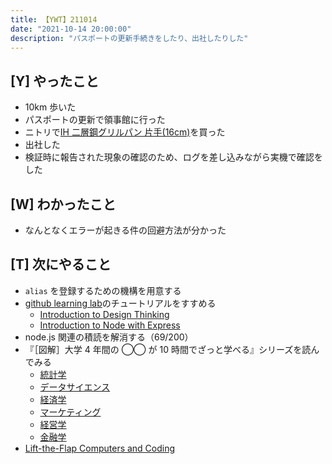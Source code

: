 ```yaml
---
title: 【YWT】211014
date: "2021-10-14 20:00:00"
description: "パスポートの更新手続きをしたり、出社したりした"
---
```


## [Y] やったこと

- 10km 歩いた
- パスポートの更新で領事館に行った
- ニトリで[IH 二層鋼グリルパン 片手(16cm)](https://www.nitori-net.jp/ec/product/8949188s/#p-stockModal)を買った
- 出社した
- 検証時に報告された現象の確認のため、ログを差し込みながら実機で確認をした

## [W] わかったこと

- なんとなくエラーが起きる件の回避方法が分かった

## [T] 次にやること

- `alias` を登録するための機構を用意する
- [github learning lab](https://lab.github.com/githubtraining)のチュートリアルをすすめる
  - [Introduction to Design Thinking](https://lab.github.com/githubtraining/introduction-to-design-thinking)
  - [Introduction to Node with Express](https://lab.github.com/everydeveloper/introduction-to-node-with-express)
- node.js 関連の積読を解消する（69/200）
- 『［図解］大学 4 年間の ◯◯ が 10 時間でざっと学べる』シリーズを読んでみる
  - [統計学](https://www.amazon.co.jp/dp/B07PXB4NN9)
  - [データサイエンス](https://www.amazon.co.jp/dp/B07XNW3TQM)
  - [経済学](https://www.amazon.co.jp/dp/B01KNLFHH6)
  - [マーケティング](https://www.amazon.co.jp/dp/B07BNC2SV3)
  - [経営学](https://www.amazon.co.jp/dp/B071SKDF3L)
  - [金融学](https://www.amazon.co.jp/dp/B07BB6Z7FW)
- [Lift-the-Flap Computers and Coding](https://www.amazon.co.jp/dp/1409591514)

<!-- https://twitter.com/camomile_cafe/status/1449533550991011840?s=20 -->
